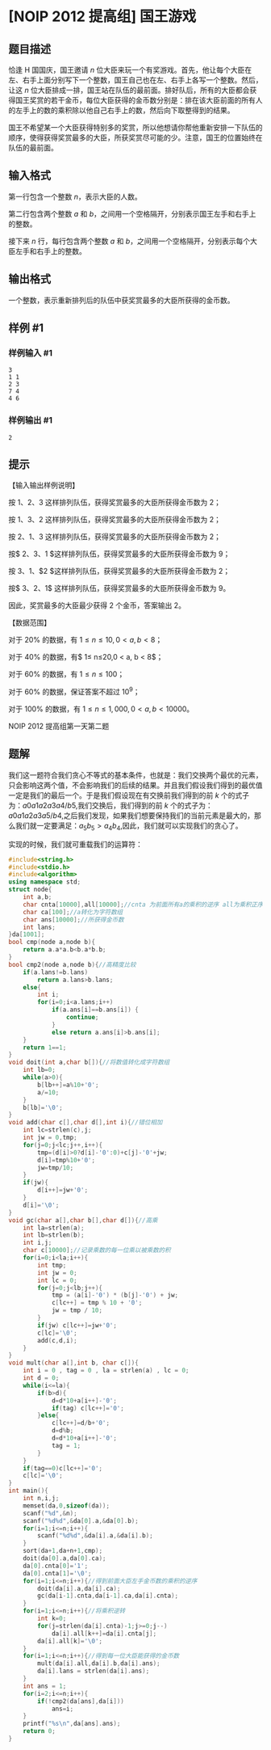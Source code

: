 # [NOIP 2012 提高组] 国王游戏

## 题目描述

恰逢 H 国国庆，国王邀请 $n$ 位大臣来玩一个有奖游戏。首先，他让每个大臣在左、右手上面分别写下一个整数，国王自己也在左、右手上各写一个整数。然后，让这 $n$ 位大臣排成一排，国王站在队伍的最前面。排好队后，所有的大臣都会获得国王奖赏的若干金币，每位大臣获得的金币数分别是：排在该大臣前面的所有人的左手上的数的乘积除以他自己右手上的数，然后向下取整得到的结果。

国王不希望某一个大臣获得特别多的奖赏，所以他想请你帮他重新安排一下队伍的顺序，使得获得奖赏最多的大臣，所获奖赏尽可能的少。注意，国王的位置始终在队伍的最前面。

## 输入格式

第一行包含一个整数 $n$，表示大臣的人数。

第二行包含两个整数 $a$ 和 $b$，之间用一个空格隔开，分别表示国王左手和右手上的整数。

接下来 $n$ 行，每行包含两个整数 $a$ 和 $b$，之间用一个空格隔开，分别表示每个大臣左手和右手上的整数。

## 输出格式

一个整数，表示重新排列后的队伍中获奖赏最多的大臣所获得的金币数。

## 样例 #1

### 样例输入 #1

```
3 
1 1 
2 3 
7 4 
4 6
```

### 样例输出 #1

```
2
```

## 提示

【输入输出样例说明】

按 $1$、$2$、$3$ 这样排列队伍，获得奖赏最多的大臣所获得金币数为 $2$；

按 $1$、$3$、$2$ 这样排列队伍，获得奖赏最多的大臣所获得金币数为 $2$；

按 $2$、$1$、$3$ 这样排列队伍，获得奖赏最多的大臣所获得金币数为 $2$；

按$ 2$、$3$、$1 $这样排列队伍，获得奖赏最多的大臣所获得金币数为 $9$；

按 $3$、$1$、$2 $这样排列队伍，获得奖赏最多的大臣所获得金币数为 $2$；  

按$ 3$、$2$、$1$ 这样排列队伍，获得奖赏最多的大臣所获得金币数为 $9$。

因此，奖赏最多的大臣最少获得 $2$ 个金币，答案输出 $2$。


 
【数据范围】

对于 $20\%$ 的数据，有 $1≤ n≤ 10,0 < a,b < 8$；

对于 $40\%$ 的数据，有$ 1≤ n≤20,0 < a, b < 8$；

对于 $60\%$ 的数据，有 $1≤ n≤100$；

对于 $60\%$ 的数据，保证答案不超过 $10^9$；

对于 $100\%$ 的数据，有 $1 ≤ n ≤1,000,0 < a,b < 10000$。



NOIP 2012 提高组第一天第二题

## 题解
我们这一题符合我们贪心不等式的基本条件，也就是：我们交换两个最优的元素，只会影响这两个值，不会影响我们的后续的结果。并且我们假设我们得到的最优值一定是我们的最后一个。于是我们假设现在有交换前我们得到的前 $k$ 个的式子为：$a 0 a 1 a 2 a 3 a 4/b 5$,我们交换后，我们得到的前 $k$ 个的式子为：$a0a1a2a3a5/b4$,之后我们发现，如果我们想要保持我们的当前元素是最大的，那么我们就一定要满足：$a_{5}b_{5}>a_{4}b_{4}$,因此，我们就可以实现我们的贪心了。

实现的时候，我们就可重载我们的运算符：
```cpp
#include<string.h>
#include<stdio.h>
#include<algorithm>
using namespace std;
struct node{
	int a,b;
	char cnta[10000],all[10000];//cnta 为前面所有a的乘积的逆序 all为乘积正序 
	char ca[100];//a转化为字符数组 
	char ans[10000];//所获得金币数 
	int lans;
}da[1001];
bool cmp(node a,node b){
	return a.a*a.b<b.a*b.b;
}
bool cmp2(node a,node b){//高精度比较 
	if(a.lans!=b.lans)
		return a.lans>b.lans;
	else{
		int i;
		for(i=0;i<a.lans;i++)
			if(a.ans[i]==b.ans[i]) {
				continue;
			}
			else return a.ans[i]>b.ans[i];
	}
	return 1==1;
}
void doit(int a,char b[]){//将数值转化成字符数组
	int lb=0;
	while(a>0){
		b[lb++]=a%10+'0';
		a/=10;
	}
	b[lb]='\0';
}
void add(char c[],char d[],int i){//错位相加 
	int lc=strlen(c),j;
	int jw = 0,tmp;
	for(j=0;j<lc;j++,i++){
		tmp=(d[i]>0?d[i]-'0':0)+c[j]-'0'+jw;
		d[i]=tmp%10+'0';
		jw=tmp/10;
	}
	if(jw){
		d[i++]=jw+'0';
	}
	d[i]='\0';
}
void gc(char a[],char b[],char d[]){//高乘 
	int la=strlen(a);
	int lb=strlen(b);
	int i,j;
	char c[10000];//记录乘数的每一位乘以被乘数的积 
	for(i=0;i<la;i++){
		int tmp;
		int jw = 0;
		int lc = 0;
		for(j=0;j<lb;j++){
			tmp = (a[i]-'0') * (b[j]-'0') + jw;
			c[lc++] = tmp % 10 + '0';
			jw = tmp / 10;
		}
		if(jw) c[lc++]=jw+'0';
		c[lc]='\0';
		add(c,d,i);
	}
}
void mult(char a[],int b, char c[]){
	int i = 0 , tag = 0 , la = strlen(a) , lc = 0;
	int d = 0;
	while(i<=la){
		if(b>d){
			d=d*10+a[i++]-'0';
			if(tag) c[lc++]='0';
		}else{
			c[lc++]=d/b+'0';
			d=d%b;
			d=d*10+a[i++]-'0';
			tag = 1;
		}
	}
	if(tag==0)c[lc++]='0';
	c[lc]='\0';
}
int main(){
	int n,i,j;
	memset(da,0,sizeof(da));
	scanf("%d",&n);
	scanf("%d%d",&da[0].a,&da[0].b);
	for(i=1;i<=n;i++){
		scanf("%d%d",&da[i].a,&da[i].b);
	}
	sort(da+1,da+n+1,cmp);
	doit(da[0].a,da[0].ca); 
	da[0].cnta[0]='1';
	da[0].cnta[1]='\0';
	for(i=1;i<=n;i++){//得到前面大臣左手金币数的乘积的逆序 
		doit(da[i].a,da[i].ca);
		gc(da[i-1].cnta,da[i-1].ca,da[i].cnta);
	}
	for(i=1;i<=n;i++){//将乘积逆转 
		int k=0;
		for(j=strlen(da[i].cnta)-1;j>=0;j--)
			da[i].all[k++]=da[i].cnta[j];
		da[i].all[k]='\0';
	}
	for(i=1;i<=n;i++){//得到每一位大臣能获得的金币数 
		mult(da[i].all,da[i].b,da[i].ans);
		da[i].lans = strlen(da[i].ans);
	}
	int ans = 1;
	for(i=2;i<=n;i++){
		if(!cmp2(da[ans],da[i]))
			ans=i;
	}
	printf("%s\n",da[ans].ans);
	return 0;
}
```